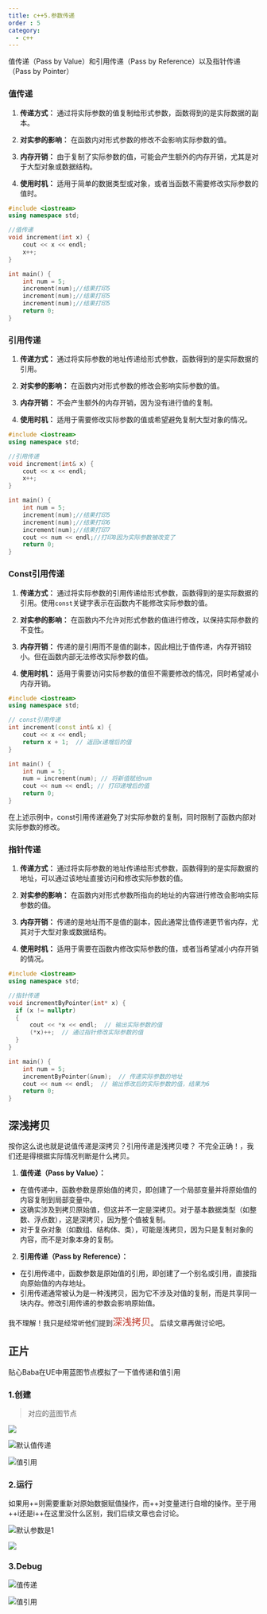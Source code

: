 ```yaml
---
title: c++5.参数传递
order : 5
category:
  - c++
---
```


<chatmessage avatar="../../../assets/emoji/blzt.png" :avatarWidth="40">
值传递（Pass by Value）和引用传递（Pass by Reference）以及指针传递（Pass by Pointer）
</chatmessage>

### 值传递

1. **传递方式：** 通过将实际参数的值复制给形式参数，函数得到的是实际数据的副本。

2. **对实参的影响：** 在函数内对形式参数的修改不会影响实际参数的值。

3. **内存开销：** 由于复制了实际参数的值，可能会产生额外的内存开销，尤其是对于大型对象或数据结构。

4. **使用时机：** 适用于简单的数据类型或对象，或者当函数不需要修改实际参数的值时。

```cpp
#include <iostream>
using namespace std;

//值传递
void increment(int x) {
	cout << x << endl;
    x++;
}

int main() {
    int num = 5;
    increment(num);//结果打印5
    increment(num);//结果打印5
    increment(num);//结果打印5
    return 0;
}
```
<gifwithbutton src="../../../assets/unrealgif/vyy.gif"/>


### 引用传递

1. **传递方式：** 通过将实际参数的地址传递给形式参数，函数得到的是实际数据的引用。

2. **对实参的影响：** 在函数内对形式参数的修改会影响实际参数的值。

3. **内存开销：** 不会产生额外的内存开销，因为没有进行值的复制。

4. **使用时机：** 适用于需要修改实际参数的值或希望避免复制大型对象的情况。

```cpp
#include <iostream>
using namespace std;

//引用传递
void increment(int& x) {
	cout << x << endl;
    x++;
}

int main() {
    int num = 5;
    increment(num);//结果打印5
    increment(num);//结果打印6
    increment(num);//结果打印7
    cout << num << endl;//打印8因为实际参数被改变了
    return 0;
}
```

<gifwithbutton src="../../../assets/unrealgif/vyy2.gif"/>

### Const引用传递

1. **传递方式：** 通过将实际参数的引用传递给形式参数，函数得到的是实际数据的引用。使用`const`关键字表示在函数内不能修改实际参数的值。

2. **对实参的影响：** 在函数内不允许对形式参数的值进行修改，以保持实际参数的不变性。

3. **内存开销：** 传递的是引用而不是值的副本，因此相比于值传递，内存开销较小。但在函数内部无法修改实际参数的值。

4. **使用时机：** 适用于需要访问实际参数的值但不需要修改的情况，同时希望减小内存开销。

  ```cpp
  #include <iostream>
  using namespace std;

  // const引用传递
  int increment(const int& x) {
      cout << x << endl;
      return x + 1;  // 返回x递增后的值
  }

  int main() {
      int num = 5;
      num = increment(num); // 将新值赋给num
      cout << num << endl; // 打印递增后的值
      return 0;
  }
  ```

<gifwithbutton src="../../../assets/unrealgif/vyy3.gif"/>

在上述示例中，const引用传递避免了对实际参数的复制，同时限制了函数内部对实际参数的修改。

### 指针传递

1. **传递方式：** 通过将实际参数的地址传递给形式参数，函数得到的是实际数据的地址，可以通过该地址直接访问和修改实际参数的值。

2. **对实参的影响：** 在函数内对形式参数所指向的地址的内容进行修改会影响实际参数的值。

3. **内存开销：** 传递的是地址而不是值的副本，因此通常比值传递更节省内存，尤其对于大型对象或数据结构。

4. **使用时机：** 适用于需要在函数内修改实际参数的值，或者当希望减小内存开销的情况。

```cpp
#include <iostream>
using namespace std;

//指针传递
void incrementByPointer(int* x) {
  if (x != nullptr)
  {
      cout << *x << endl;  // 输出实际参数的值
      (*x)++;  // 通过指针修改实际参数的值
  }
}

int main() {
    int num = 5;
    incrementByPointer(&num);  // 传递实际参数的地址
    cout << num << endl;  // 输出修改后的实际参数的值，结果为6
    return 0;
}
```

## 深浅拷贝

<chatmessage avatar="../../../assets/emoji/bqb (4).png" :avatarWidth="40">
按你这么说也就是说值传递是深拷贝？引用传递是浅拷贝喽？
</chatmessage>

<chatmessage avatar="../../../assets/emoji/bqb (6).png" :avatarWidth="40" alignLeft>
不完全正确！，我们还是得根据实际情况判断是什么拷贝。
</chatmessage>

1. **值传递（Pass by Value）：**
  - 在值传递中，函数参数是原始值的拷贝，即创建了一个局部变量并将原始值的内容复制到局部变量中。
  - 这确实涉及到拷贝原始值，但这并不一定是深拷贝。对于基本数据类型（如整数、浮点数），这是深拷贝，因为整个值被复制。
  - 对于复杂对象（如数组、结构体、类），可能是浅拷贝，因为只是复制对象的内容，而不是对象本身的复制。

2. **引用传递（Pass by Reference）：**
  - 在引用传递中，函数参数是原始值的引用，即创建了一个别名或引用，直接指向原始值的内存地址。
  - 引用传递通常被认为是一种浅拷贝，因为它不涉及对值的复制，而是共享同一块内存。修改引用传递的参数会影响原始值。



<chatmessage avatar="../../../assets/emoji/hx.png" :avatarWidth="40">
我不理解！我只是经常听他们提到<span style="color: #c0392b;font-size: 1.2rem">深浅拷贝</span>。
</chatmessage>

<chatmessage avatar="../../../assets/emoji/bqb (6).png" :avatarWidth="40" alignLeft>
后续文章再做讨论吧。
</chatmessage>

## 正片

<chatmessage avatar="../../../assets/emoji/bqb (6).png" :avatarWidth="40" alignLeft>
贴心Baba在UE中用蓝图节点模拟了一下值传递和值引用
</chatmessage>

### 1.创建

>对应的蓝图节点


![](..%2Fassets%2Freferenceorvalue.png)

![默认值传递](..%2Fassets%2Fvalueblueprint.png)

![值引用](..%2Fassets%2Freferenceblueprint.png)

### 2.运行

<chatmessage avatar="../../../assets/emoji/new1.png" :avatarWidth="40" alignLeft>
如果用+=则需要重新对原始数据赋值操作，而++对变量进行自增的操作。至于用++i还是i++在这里没什么区别，我们后续文章也会讨论。
</chatmessage>

![默认参数是1](..%2Fassets%2Frunreference.gif)

![](..%2Fassets%2Freferenceerrorcpp.png)

### 3.Debug

![值传递](..%2Fassets%2Frunvaluegif.gif)

![值引用](..%2Fassets%2Frunreferencegif.gif)
